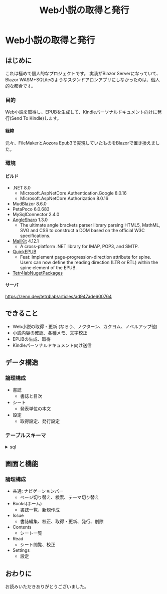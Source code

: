 ﻿---
title: Web小説の取得と発行
tags: epub webscraping smtp-mail blazor
---

# Web小説の取得と発行
## はじめに
これは極めて個人的なプロジェクトです。
実装がBlazor Serverになっていて、Blazor WASM+SQLiteのようなスタンドアロンアプリにしなかったのは、個人的な都合です。

### 目的
Web小説を取得し、EPUBを生成して、Kindleパーソナルドキュメント向けに発行(Send To Kindle)します。

#### 経緯
元々、FileMakerとAozora Epub3で実現していたものをBlazorで置き換えました。

### 環境
#### ビルド
- .NET 8.0
  - Microsoft.AspNetCore.Authentication.Google 8.0.16
  - Microsoft.AspNetCore.Authorization 8.0.16
- MudBlazor 8.6.0
- PetaPoco 6.0.683
- MySqlConnector 2.4.0
- [AngleSharp](https://github.com/AngleSharp/AngleSharp) 1.3.0
  - The ultimate angle brackets parser library parsing HTML5, MathML, SVG and CSS to construct a DOM based on the official W3C specifications.
- [MailKit](https://github.com/jstedfast/MailKit) 4.12.1
  - A cross-platform .NET library for IMAP, POP3, and SMTP.
- [QuickEPUB](https://github.com/tetr4lab/QuickEPUB/tree/feature/spine-page-progression)
  - Feat: Implement page-progression-direction attribute for spine. Users can now define the reading direction (LTR or RTL) within the spine element of the EPUB.
- [Tetr4labNugetPackages](https://github.com/tetr4lab/Tetr4labNugetPackages)

#### サーバ

https://zenn.dev/tetr4lab/articles/ad947ade600764

## できること
- Web小説の取得・更新 (なろう、ノクターン、カクヨム、ノベルアップ他)
- 小説内容の確認、各種メモ、文字校正
- EPUBの生成、取得
- Kindleパーソナルドキュメント向け送信

## データ構造
### 論理構成
- 書誌
  - 書誌と目次
- シート
  - 発表単位の本文
- 設定
  - 取得設定、発行設定

### テーブルスキーマ

<details><summary>sql</summary>

```sql:MariaDB
/*!40101 SET @OLD_CHARACTER_SET_CLIENT=@@CHARACTER_SET_CLIENT */;
/*!40101 SET @OLD_CHARACTER_SET_RESULTS=@@CHARACTER_SET_RESULTS */;
/*!40101 SET @OLD_COLLATION_CONNECTION=@@COLLATION_CONNECTION */;
/*!40101 SET NAMES utf8mb4 */;
/*!40103 SET @OLD_TIME_ZONE=@@TIME_ZONE */;
/*!40103 SET TIME_ZONE='+00:00' */;
/*!40014 SET @OLD_UNIQUE_CHECKS=@@UNIQUE_CHECKS, UNIQUE_CHECKS=0 */;
/*!40014 SET @OLD_FOREIGN_KEY_CHECKS=@@FOREIGN_KEY_CHECKS, FOREIGN_KEY_CHECKS=0 */;
/*!40101 SET @OLD_SQL_MODE=@@SQL_MODE, SQL_MODE='NO_AUTO_VALUE_ON_ZERO' */;
/*!40111 SET @OLD_SQL_NOTES=@@SQL_NOTES, SQL_NOTES=0 */;

--
-- Table structure for table `books`
--

DROP TABLE IF EXISTS `books`;
/*!40101 SET @saved_cs_client     = @@character_set_client */;
/*!40101 SET character_set_client = utf8 */;
CREATE TABLE `books` (
  `id` bigint(20) NOT NULL AUTO_INCREMENT,
  `version` int(11) NOT NULL DEFAULT 0,
  `created` datetime NOT NULL DEFAULT current_timestamp(),
  `creator` varchar(50) NOT NULL DEFAULT '',
  `modified` datetime NOT NULL DEFAULT current_timestamp() ON UPDATE current_timestamp(),
  `modifier` varchar(50) NOT NULL DEFAULT '',
  `url1` varchar(255) NOT NULL DEFAULT '',
  `url2` varchar(255) NOT NULL DEFAULT '',
  `html` longtext DEFAULT NULL,
  `site` int(11) NOT NULL DEFAULT 0,
  `title` varchar(255) DEFAULT NULL,
  `author` varchar(255) DEFAULT NULL,
  `number_of_published` int(20) DEFAULT NULL,
  `published_at` datetime DEFAULT NULL,
  `read` bit(1) NOT NULL DEFAULT b'0',
  `memorandum` varchar(255) DEFAULT NULL,
  `status` varchar(50) NOT NULL DEFAULT '',
  `html_backup` longtext DEFAULT NULL,
  `errata` longtext DEFAULT NULL,
  `wish` bit(1) NOT NULL DEFAULT b'0',
  `bookmark` bigint(20) DEFAULT NULL,
  `remarks` varchar(255) DEFAULT NULL,
  PRIMARY KEY (`id`) USING BTREE
) ENGINE=InnoDB DEFAULT CHARSET=utf8mb4 COLLATE=utf8mb4_bin;
/*!40101 SET character_set_client = @saved_cs_client */;
/*!50003 SET @saved_cs_client      = @@character_set_client */ ;
/*!50003 SET @saved_cs_results     = @@character_set_results */ ;
/*!50003 SET @saved_col_connection = @@collation_connection */ ;
/*!50003 SET character_set_client  = utf8mb4 */ ;
/*!50003 SET character_set_results = utf8mb4 */ ;
/*!50003 SET collation_connection  = utf8mb4_general_ci */ ;
/*!50003 SET @saved_sql_mode       = @@sql_mode */ ;
/*!50003 SET sql_mode              = 'STRICT_TRANS_TABLES,ERROR_FOR_DIVISION_BY_ZERO,NO_AUTO_CREATE_USER,NO_ENGINE_SUBSTITUTION' */ ;
DELIMITER ;;
/*!50003 CREATE*/ /*!50003 TRIGGER `version_check_before_update_on_books` BEFORE UPDATE ON `books` FOR EACH ROW begin
    if new.version <= old.version then
        signal SQLSTATE '45000'
        set MESSAGE_TEXT = 'Version mismatch detected.';
    end if;
END */;;
DELIMITER ;
/*!50003 SET sql_mode              = @saved_sql_mode */ ;
/*!50003 SET character_set_client  = @saved_cs_client */ ;
/*!50003 SET character_set_results = @saved_cs_results */ ;
/*!50003 SET collation_connection  = @saved_col_connection */ ;

--
-- Table structure for table `settings`
--

DROP TABLE IF EXISTS `settings`;
/*!40101 SET @saved_cs_client     = @@character_set_client */;
/*!40101 SET character_set_client = utf8 */;
CREATE TABLE `settings` (
  `id` bigint(20) NOT NULL AUTO_INCREMENT,
  `version` int(11) NOT NULL DEFAULT 0,
  `created` datetime NOT NULL DEFAULT current_timestamp(),
  `creator` varchar(50) NOT NULL DEFAULT '',
  `modified` datetime NOT NULL DEFAULT current_timestamp() ON UPDATE current_timestamp(),
  `modifier` varchar(50) NOT NULL DEFAULT '',
  `personal_document_limit_size` int(11) NOT NULL DEFAULT 0,
  `smtp_mailaddress` varchar(255) NOT NULL DEFAULT '',
  `smtp_server` varchar(255) NOT NULL DEFAULT '',
  `smtp_port` int(11) NOT NULL DEFAULT 25,
  `smtp_username` varchar(255) NOT NULL DEFAULT '',
  `smtp_password` varchar(255) NOT NULL DEFAULT '',
  `smtp_mailto` varchar(255) NOT NULL DEFAULT '',
  `smtp_cc` varchar(255) NOT NULL DEFAULT '',
  `smtp_bcc` varchar(255) NOT NULL DEFAULT '',
  `smtp_subject` varchar(255) NOT NULL DEFAULT '',
  `smtp_body` varchar(255) NOT NULL DEFAULT '',
  `user_agent` VARCHAR(255) NOT NULL DEFAULT 'Mozilla/5.0 (Windows NT 6.3; Trident/7.0; rv:11.0) like Gecko',
  `access_interval_time` INT(11) NOT NULL DEFAULT 1000,
  `default_cookies` LONGTEXT NOT NULL DEFAULT '{ "over18": "yes" }',
  `remarks` varchar(255) DEFAULT NULL,
  PRIMARY KEY (`id`)
) ENGINE=InnoDB DEFAULT CHARSET=utf8mb4 COLLATE=utf8mb4_bin;
/*!40101 SET character_set_client = @saved_cs_client */;
/*!50003 SET @saved_cs_client      = @@character_set_client */ ;
/*!50003 SET @saved_cs_results     = @@character_set_results */ ;
/*!50003 SET @saved_col_connection = @@collation_connection */ ;
/*!50003 SET character_set_client  = utf8mb4 */ ;
/*!50003 SET character_set_results = utf8mb4 */ ;
/*!50003 SET collation_connection  = utf8mb4_general_ci */ ;
/*!50003 SET @saved_sql_mode       = @@sql_mode */ ;
/*!50003 SET sql_mode              = 'STRICT_TRANS_TABLES,ERROR_FOR_DIVISION_BY_ZERO,NO_AUTO_CREATE_USER,NO_ENGINE_SUBSTITUTION' */ ;
DELIMITER ;;
/*!50003 CREATE*/ /*!50003 TRIGGER `version_check_before_update_on_settings` BEFORE UPDATE ON `settings` FOR EACH ROW begin
    if new.version <= old.version then
        signal SQLSTATE '45000'
        set MESSAGE_TEXT = 'Version mismatch detected.';
    end if;
END */;;
DELIMITER ;
/*!50003 SET sql_mode              = @saved_sql_mode */ ;
/*!50003 SET character_set_client  = @saved_cs_client */ ;
/*!50003 SET character_set_results = @saved_cs_results */ ;
/*!50003 SET collation_connection  = @saved_col_connection */ ;

--
-- Table structure for table `sheets`
--

DROP TABLE IF EXISTS `sheets`;
/*!40101 SET @saved_cs_client     = @@character_set_client */;
/*!40101 SET character_set_client = utf8 */;
CREATE TABLE `sheets` (
  `id` bigint(20) NOT NULL AUTO_INCREMENT,
  `version` int(11) NOT NULL DEFAULT 0,
  `created` datetime NOT NULL DEFAULT current_timestamp(),
  `creator` varchar(50) NOT NULL DEFAULT '',
  `modified` datetime NOT NULL DEFAULT current_timestamp() ON UPDATE current_timestamp(),
  `modifier` varchar(50) NOT NULL DEFAULT '',
  `book_id` bigint(20) NOT NULL,
  `url` varchar(255) NOT NULL DEFAULT '',
  `html` longtext DEFAULT NULL,
  `sheet_update` datetime DEFAULT NULL,
  `novel_no` INT(20) NOT NULL DEFAULT 0,
  `errata` longtext DEFAULT NULL,
  `remarks` varchar(255) DEFAULT NULL,
  PRIMARY KEY (`id`) USING BTREE,
  CONSTRAINT `fk_bookid_books_id` FOREIGN KEY (`book_id`) REFERENCES `books` (`id`) ON UPDATE RESTRICT ON DELETE CASCADE
) ENGINE=InnoDB DEFAULT CHARSET=utf8mb4 COLLATE=utf8mb4_bin;
/*!40101 SET character_set_client = @saved_cs_client */;
/*!50003 SET @saved_cs_client      = @@character_set_client */ ;
/*!50003 SET @saved_cs_results     = @@character_set_results */ ;
/*!50003 SET @saved_col_connection = @@collation_connection */ ;
/*!50003 SET character_set_client  = utf8mb4 */ ;
/*!50003 SET character_set_results = utf8mb4 */ ;
/*!50003 SET collation_connection  = utf8mb4_general_ci */ ;
/*!50003 SET @saved_sql_mode       = @@sql_mode */ ;
/*!50003 SET sql_mode              = 'STRICT_TRANS_TABLES,ERROR_FOR_DIVISION_BY_ZERO,NO_AUTO_CREATE_USER,NO_ENGINE_SUBSTITUTION' */ ;
DELIMITER ;;
/*!50003 CREATE*/ /*!50003 TRIGGER `version_check_before_update_on_sheets` BEFORE UPDATE ON `sheets` FOR EACH ROW begin
    if new.version <= old.version then
        signal SQLSTATE '45000'
        set MESSAGE_TEXT = 'Version mismatch detected.';
    end if;
END */;;
DELIMITER ;
/*!50003 SET sql_mode              = @saved_sql_mode */ ;
/*!50003 SET character_set_client  = @saved_cs_client */ ;
/*!50003 SET character_set_results = @saved_cs_results */ ;
/*!50003 SET collation_connection  = @saved_col_connection */ ;
/*!40103 SET TIME_ZONE=@OLD_TIME_ZONE */;

/*!40101 SET SQL_MODE=@OLD_SQL_MODE */;
/*!40014 SET FOREIGN_KEY_CHECKS=@OLD_FOREIGN_KEY_CHECKS */;
/*!40014 SET UNIQUE_CHECKS=@OLD_UNIQUE_CHECKS */;
/*!40101 SET CHARACTER_SET_CLIENT=@OLD_CHARACTER_SET_CLIENT */;
/*!40101 SET CHARACTER_SET_RESULTS=@OLD_CHARACTER_SET_RESULTS */;
/*!40101 SET COLLATION_CONNECTION=@OLD_COLLATION_CONNECTION */;
/*!40111 SET SQL_NOTES=@OLD_SQL_NOTES */;
```

</details>

## 画面と機能
### 論理構成
- 共通: ナビゲーションバー
  - ページ切り替え、検索、テーマ切り替え
- Books(ホーム)
  - 書誌一覧、新規作成
- Issue
  - 書誌編集、校正、取得・更新、発行、削除
- Contents
  - シート一覧
- Read
  - シート閲覧、校正
- Settings
  - 設定

## おわりに
お読みいただきありがとうございました。
